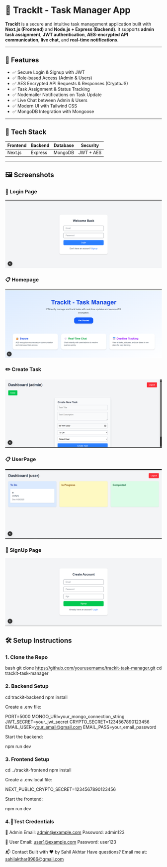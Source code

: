 # 📌 TrackIt - Task Manager App

**TrackIt** is a secure and intuitive task management application built with **Next.js (Frontend)** and **Node.js + Express (Backend)**. It supports **admin task assignment**, **JWT authentication**, **AES-encrypted API communication**, **live chat**, and **real-time notifications**.

---

## 🚀 Features

- ✅ Secure Login & Signup with JWT  
- ✅ Role-based Access (Admin & Users)  
- ✅ AES Encrypted API Requests & Responses (CryptoJS)  
- ✅ Task Assignment & Status Tracking  
- ✅ Nodemailer Notifications on Task Update  
- ✅ Live Chat between Admin & Users  
- ✅ Modern UI with Tailwind CSS  
- ✅ MongoDB Integration with Mongoose  

---

## 📁 Tech Stack

| Frontend | Backend | Database | Security |
|----------|---------|----------|----------|
| Next.js  | Express | MongoDB  | JWT + AES |

---


## 🖼️ Screenshots

### 🔐 Login Page
![Login Page](./screenshots/Login2.png)

### 📋 Homepage
![Home](./screenshots/Hompage.png)

### ✏️ Create Task
![AdminDashboard](./screenshots/Admin2.png)

### 📋 UserPage
![UserDashboard](./screenshots/User2.png)

### 🔐 SignUp Page
![Signup Page](./screenshots/Signup2.png)


## 🛠️ Setup Instructions

### 1. Clone the Repo

bash
git clone https://github.com/yourusername/trackit-task-manager.git
cd trackit-task-manager


### 2.  Backend Setup

cd trackit-backend
npm install


Create a .env file:


PORT=5000
MONGO_URI=your_mongo_connection_string
JWT_SECRET=your_jwt_secret
CRYPTO_SECRET=1234567890123456
EMAIL_USER=your_email@gmail.com
EMAIL_PASS=your_email_password


Start the backend:

npm run dev


### 3. Frontend Setup

cd ../trackit-frontend
npm install


Create a .env.local file:

NEXT_PUBLIC_CRYPTO_SECRET=1234567890123456

Start the frontend:

npm run dev


### 4.🧪Test Credentials

🔐 Admin
Email: admin@example.com
Password: admin123

👤 User
Email: user1@example.com
Password: user123


📬 Contact
Built with ❤️ by Sahil Akhtar
Have questions? Email me at: sahilakthar8986@gmail.com

